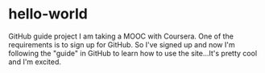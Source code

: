 # hello-world
GitHub guide project
I am taking a MOOC with Coursera. One of the requirements is to sign up for GitHub.  So I've signed up and now I'm following the "guide" in GitHub to learn how to use the site...It's pretty cool and I'm excited.

